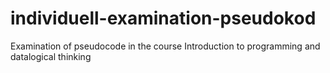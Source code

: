 # individuell-examination-pseudokod
Examination of pseudocode in the course Introduction to programming and datalogical thinking
